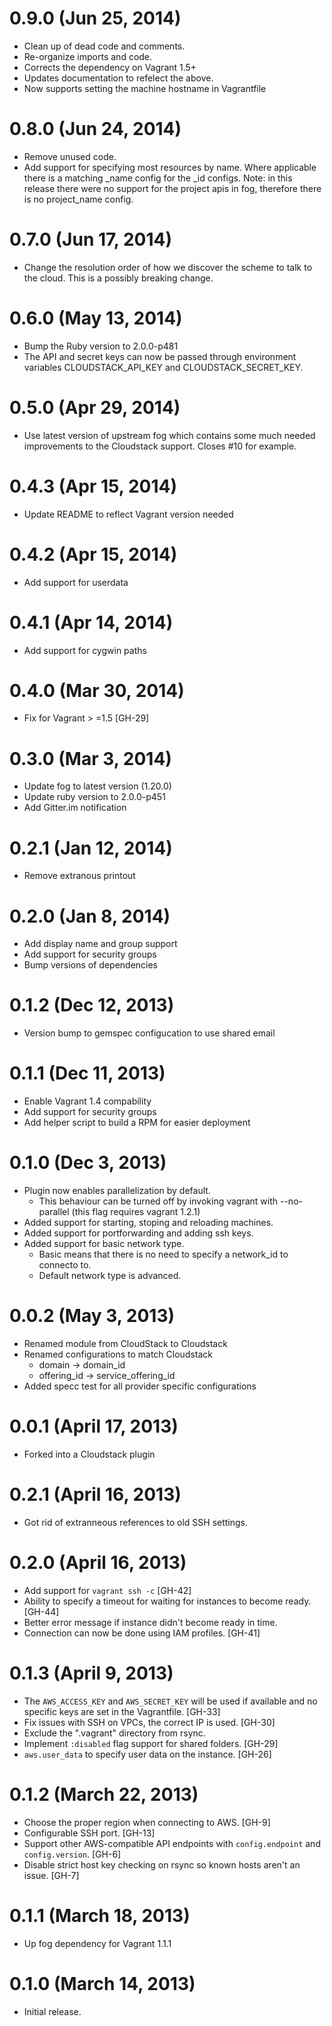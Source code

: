 # 0.9.0 (Jun 25, 2014)
* Clean up of dead code and comments.
* Re-organize imports and code.
* Corrects the dependency on Vagrant 1.5+
* Updates documentation to refelect the above.
* Now supports setting the machine hostname in Vagrantfile

# 0.8.0 (Jun 24, 2014)
* Remove unused code.
* Add support for specifying most resources by name. Where applicable there is
  a matching _name config for the _id configs.
  Note: in this release there were no support for the project apis in fog,
  therefore there is no project_name config.

# 0.7.0 (Jun 17, 2014)
* Change the resolution order of how we discover the scheme to talk to the cloud.
  This is a possibly breaking change.

# 0.6.0 (May 13, 2014)

* Bump the Ruby version to 2.0.0-p481
* The API and secret keys can now be passed through environment
  variables CLOUDSTACK_API_KEY and CLOUDSTACK_SECRET_KEY.

# 0.5.0 (Apr 29, 2014)

* Use latest version of upstream fog which contains some much needed
  improvements to the Cloudstack support. Closes #10 for example.

# 0.4.3 (Apr 15, 2014)

* Update README to reflect Vagrant version needed

# 0.4.2 (Apr 15, 2014)

* Add support for userdata

# 0.4.1 (Apr 14, 2014)

* Add support for cygwin paths

# 0.4.0 (Mar 30, 2014)

* Fix for Vagrant > =1.5 [GH-29]

# 0.3.0 (Mar 3, 2014)

* Update fog to latest version (1.20.0)
* Update ruby version to 2.0.0-p451
* Add Gitter.im notification

# 0.2.1 (Jan 12, 2014)

* Remove extranous printout

# 0.2.0 (Jan 8, 2014)

* Add display name and group support
* Add support for security groups
* Bump versions of dependencies

# 0.1.2 (Dec 12, 2013)
* Version bump to gemspec configucation to use shared email

# 0.1.1 (Dec 11, 2013)

* Enable Vagrant 1.4 compability
* Add support for security groups
* Add helper script to build a RPM for easier deployment

# 0.1.0 (Dec 3, 2013)
* Plugin now enables parallelization by default.
  * This behaviour can be turned off by invoking vagrant with
    --no-parallel (this flag requires vagrant 1.2.1)
* Added support for starting, stoping and reloading machines.
* Added support for portforwarding and adding ssh keys.
* Added support for basic network type.
  * Basic means that there is no need to specify a network_id
    to connecto to.
  * Default network type is advanced.

# 0.0.2 (May 3, 2013)

* Renamed module from CloudStack to Cloudstack
* Renamed configurations to match Cloudstack
  * domain -> domain_id
  * offering_id -> service_offering_id
* Added specc test for all provider specific configurations

# 0.0.1 (April 17, 2013)

* Forked into a Cloudstack plugin

# 0.2.1 (April 16, 2013)

* Got rid of extranneous references to old SSH settings.

# 0.2.0 (April 16, 2013)

* Add support for `vagrant ssh -c` [GH-42]
* Ability to specify a timeout for waiting for instances to become ready. [GH-44]
* Better error message if instance didn't become ready in time.
* Connection can now be done using IAM profiles. [GH-41]

# 0.1.3 (April 9, 2013)

* The `AWS_ACCESS_KEY` and `AWS_SECRET_KEY` will be used if available
  and no specific keys are set in the Vagrantfile. [GH-33]
* Fix issues with SSH on VPCs, the correct IP is used. [GH-30]
* Exclude the ".vagrant" directory from rsync.
* Implement `:disabled` flag support for shared folders. [GH-29]
* `aws.user_data` to specify user data on the instance. [GH-26]

# 0.1.2 (March 22, 2013)

* Choose the proper region when connecting to AWS. [GH-9]
* Configurable SSH port. [GH-13]
* Support other AWS-compatible API endpoints with `config.endpoint`
  and `config.version`. [GH-6]
* Disable strict host key checking on rsync so known hosts aren't an issue. [GH-7]

# 0.1.1 (March 18, 2013)

* Up fog dependency for Vagrant 1.1.1

# 0.1.0 (March 14, 2013)

* Initial release.
